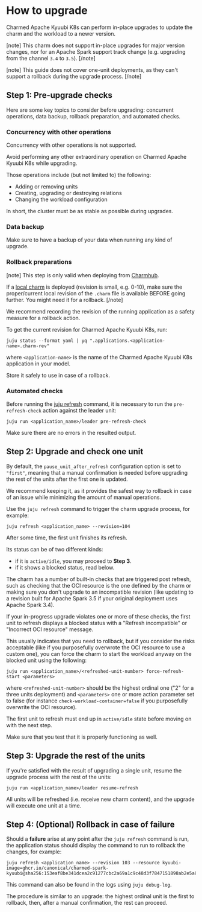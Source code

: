 # How to upgrade

Charmed Apache Kyuubi K8s can perform in-place upgrades to update the charm and the workload to a newer version.

[note]
This charm does not support in-place upgrades for major version changes, nor for an Apache Spark support track change (e.g. upgrading from the channel `3.4` to `3.5`).
[/note]

[note]
This guide does not cover one-unit deployments, as they can't support a rollback during the upgrade process.
[/note]

## Step 1: Pre-upgrade checks

Here are some key topics to consider before upgrading: concurrent operations, data backup, rollback preparation, and automated checks.

### Concurrency with other operations

Concurrency with other operations is not supported.

Avoid performing any other extraordinary operation on Charmed Apache Kyuubi K8s while upgrading.

Those operations include (but not limited to) the following:

- Adding or removing units
- Creating, upgrading or destroying relations
- Changing the workload configuration

In short, the cluster must be as stable as possible during upgrades.

### Data backup

Make sure to have a backup of your data when running any kind of upgrade.

### Rollback preparations

[note]
This step is only valid when deploying from [Charmhub](https://charmhub.io/).

If a [local charm](https://juju.is/docs/sdk/deploy-a-charm) is deployed (revision is small, e.g. 0-10), make sure the proper/current local revision of the `.charm` file is available BEFORE going further. You might need it for a rollback.
[/note]

We recommend recording the revision of the running application as a safety measure for a rollback action.

To get the current revision for Charmed Apache Kyuubi K8s, run:

```shell
juju status --format yaml | yq ".applications.<application-name>.charm-rev"
```

where `<application-name>` is the name of the Charmed Apache Kyuubi K8s application in your model.

Store it safely to use in case of a rollback.

### Automated checks

Before running the [juju refresh](https://juju.is/docs/juju/juju-refresh) command, it is necessary to run the `pre-refresh-check` action against the leader unit:

```shell
juju run <application_name>/leader pre-refresh-check
```

Make sure there are no errors in the resulted output.

## Step 2: Upgrade and check one unit

By default, the `pause_unit_after_refresh` configuration option is set to `"first"`, meaning that a manual confirmation is needed before upgrading the rest of the units after the first one is updated.

We recommend keeping it, as it provides the safest way to rollback in case of an issue while minimizing the amount of manual operations.

Use the `juju refresh` command to trigger the charm upgrade process, for example:

```shell
juju refresh <application_name> --revision=104
```

After some time, the first unit finishes its refresh.

Its status can be of two different kinds:

- if it is `active/idle`, you may proceed to **Step 3**.
- if it shows a blocked status, read below.

The charm has a number of built-in checks that are triggered post refresh, such as checking that the OCI resource is the one defined by the charm or making sure you don't upgrade to an incompatible revision (like updating to a revision built for Apache Spark 3.5 if your original deployment uses Apache Spark 3.4).

If your in-progress upgrade violates one or more of these checks, the first unit to refresh displays a blocked status with a "Refresh incompatible" or "Incorrect OCI resource" message.

This usually indicates that you need to rollback, but if you consider the risks acceptable (like if you purposefully overwrote the OCI resource to use a custom one), you can force the charm to start the workload anyway on the blocked unit using the following:

```shell
juju run <application_name>/<refreshed-unit-number> force-refresh-start <parameters>
```

where `<refreshed-unit-number>` should be the highest ordinal one ("2" for a three units deployment) and `<parameters>` one or more action parameter set to false (for instance `check-workload-container=false` if you purposefully overwrite the OCI resource).

The first unit to refresh must end up in `active/idle` state before moving on with the next step.

Make sure that you test that it is properly functioning as well.

## Step 3: Upgrade the rest of the units

If you're satisfied with the result of upgrading a single unit, resume the upgrade process with the rest of the units:

```shell
juju run <application_name>/leader resume-refresh
```

All units will be refreshed (i.e. receive new charm content), and the upgrade will execute one unit at a time.

## Step 4: (Optional) Rollback in case of failure

Should a **failure** arise at any point after the `juju refresh` command is run, the application status should display the command to run to rollback the changes, for example:

```shell
juju refresh <application_name> --revision 103 --resource kyuubi-image=ghcr.io/canonical/charmed-spark-kyuubi@sha256:153eaf8be341dcea2c91277cbc2a69a1c9c48d3f7847151898ab2e5a81753ec5
```

This command can also be found in the logs using `juju debug-log`.

The procedure is similar to an upgrade: the highest ordinal unit is the first to rollback, then, after a manual confirmation, the rest can proceed.